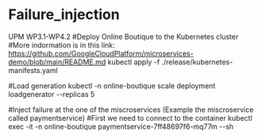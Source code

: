 # Failure_injection
UPM WP3.1-WP4.2
#Deploy Online Boutique to the Kubernetes cluster 
#More indormation is in this link: https://github.com/GoogleCloudPlatform/microservices-demo/blob/main/README.md
kubectl apply -f ./release/kubernetes-manifests.yaml

#Load generation 
kubectl -n online-boutique scale deployment loadgenerator --replicas 5

#Inject failure at the one of the miscroservices (Example the miscroservice called paymentservice)
#First we need to connect to the container
kubectl exec -it -n online-boutique paymentservice-7ff48697f6-mq77m --sh
